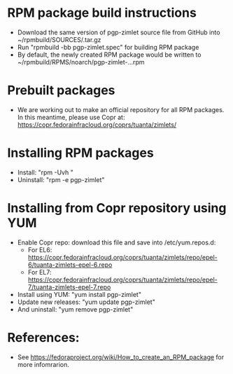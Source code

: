 # RPM package build instructions
* Download the same version of pgp-zimlet source file from GitHub into ~/rpmbuild/SOURCES/<version>.tar.gz
* Run "rpmbuild -bb pgp-zimlet.spec" for building RPM package
* By default, the newly created RPM package would be written to ~/rpmbuild/RPMS/noarch/pgp-zimlet-...rpm

# Prebuilt packages
* We are working out to make an official repository for all RPM packages. In this meantime, please use Copr at: https://copr.fedorainfracloud.org/coprs/tuanta/zimlets/

# Installing RPM packages
* Install: "rpm -Uvh <path-to-rpm-file>"
* Uninstall: "rpm -e pgp-zimlet"

# Installing from Copr repository using YUM
* Enable Copr repo: download this file and save into /etc/yum.repos.d:
  * For EL6: https://copr.fedorainfracloud.org/coprs/tuanta/zimlets/repo/epel-6/tuanta-zimlets-epel-6.repo
  * For EL7: https://copr.fedorainfracloud.org/coprs/tuanta/zimlets/repo/epel-7/tuanta-zimlets-epel-7.repo
* Install using YUM: "yum install pgp-zimlet"
* Update new releases: "yum update pgp-zimlet"
* And uninstall: "yum remove pgp-zimlet"

# References:
* See https://fedoraproject.org/wiki/How_to_create_an_RPM_package for more infomrarion.
